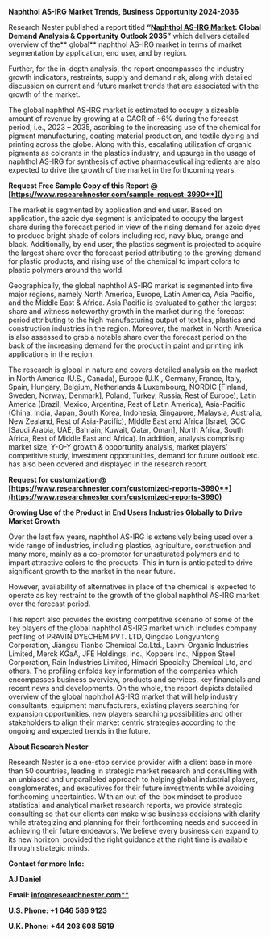 ﻿**Naphthol AS-IRG <a name="_hlk97223881"></a>Market Trends, Business Opportunity 2024-2036**

Research Nester published a report titled **“[Naphthol AS-IRG Market](https://www.researchnester.com/reports/naphthol-as-irg-market/3990): Global Demand Analysis & Opportunity Outlook 2035”** which delivers detailed overview of the** global** naphthol AS-IRG market in terms of market segmentation by application, end user, and by region.

Further, for the in-depth analysis, the report encompasses the industry growth indicators, restraints, supply and demand risk, along with detailed discussion on current and future market trends that are associated with the growth of the market.

The global naphthol AS-IRG market is estimated to occupy a sizeable amount of revenue by growing at a CAGR of ~6% during the forecast period, i.e., 2023 – 2035, ascribing to the increasing use of the chemical for pigment manufacturing, coating material production, and textile dyeing and printing across the globe. Along with this, escalating utilization of organic pigments as colorants in the plastics industry, and upsurge in the usage of naphthol AS-IRG for synthesis of active pharmaceutical ingredients are also expected to drive the growth of the market in the forthcoming years. 

<a name="_hlk168911023"></a><a name="_hlk168911453"></a>**Request Free Sample Copy of this Report @ [https://www.researchnester.com/sample-request-3990**]()**

The market is segmented by application and end user. Based on application, the azoic dye segment is anticipated to occupy the largest share during the forecast period in view of the rising demand for azoic dyes to produce bright shade of colors including red, navy blue, orange and black. Additionally, by end user, the plastics segment is projected to acquire the largest share over the forecast period attributing to the growing demand for plastic products, and rising use of the chemical to impart colors to plastic polymers around the world. 

Geographically, the global naphthol AS-IRG market is segmented into five major regions, namely North America, Europe, Latin America, Asia Pacific, and the Middle East & Africa. Asia Pacific is evaluated to gather the largest share and witness noteworthy growth in the market during the forecast period attributing to the high manufacturing output of textiles, plastics and construction industries in the region. Moreover, the market in North America is also assessed to grab a notable share over the forecast period on the back of the increasing demand for the product in paint and printing ink applications in the region.

The research is global in nature and covers detailed analysis on the market in North America (U.S., Canada), Europe (U.K., Germany, France, Italy, Spain, Hungary, Belgium, Netherlands & Luxembourg, NORDIC [Finland, Sweden, Norway, Denmark], Poland, Turkey, Russia, Rest of Europe), Latin America (Brazil, Mexico, Argentina, Rest of Latin America), Asia-Pacific (China, India, Japan, South Korea, Indonesia, Singapore, Malaysia, Australia, New Zealand, Rest of Asia-Pacific), Middle East and Africa (Israel, GCC [Saudi Arabia, UAE, Bahrain, Kuwait, Qatar, Oman], North Africa, South Africa, Rest of Middle East and Africa). In addition, analysis comprising market size, Y-O-Y growth & opportunity analysis, market players’ competitive study, investment opportunities, demand for future outlook etc. has also been covered and displayed in the research report.

**Request for customization@ [https://www.researchnester.com/customized-reports-3990**](https://www.researchnester.com/customized-reports-3990)**

**Growing Use of the Product in End Users Industries Globally to Drive Market Growth**

Over the last few years, naphthol AS-IRG is extensively being used over a wide range of industries, including plastics, agriculture, construction and many more, mainly as a co-promotor for unsaturated polymers and to impart attractive colors to the products. This in turn is anticipated to drive significant growth to the market in the near future. 

However, availability of alternatives in place of the chemical is expected to operate as key restraint to the growth of the global naphthol AS-IRG market over the forecast period.

This report also provides the existing competitive scenario of some of the key players of the global naphthol AS-IRG market which includes company profiling of PRAVIN DYECHEM PVT. LTD, Qingdao Longyuntong Corporation, Jiangsu Tianbo Chemical Co.Ltd., Laxmi Organic Industries Limited, Merck KGaA, JFE Holdings, inc., Koppers Inc., Nippon Steel Corporation, Rain Industries Limited, Himadri Specialty Chemical Ltd, and others. The profiling enfolds key information of the companies which encompasses business overview, products and services, key financials and recent news and developments. On the whole, the report depicts detailed overview of the global naphthol AS-IRG market that will help industry consultants, equipment manufacturers, existing players searching for expansion opportunities, new players searching possibilities and other stakeholders to align their market centric strategies according to the ongoing and expected trends in the future.      

<a name="_hlk168910495"></a>**About Research Nester**

Research Nester is a one-stop service provider with a client base in more than 50 countries, leading in strategic market research and consulting with an unbiased and unparalleled approach to helping global industrial players, conglomerates, and executives for their future investments while avoiding forthcoming uncertainties. With an out-of-the-box mindset to produce statistical and analytical market research reports, we provide strategic consulting so that our clients can make wise business decisions with clarity while strategizing and planning for their forthcoming needs and succeed in achieving their future endeavors. We believe every business can expand to its new horizon, provided the right guidance at the right time is available through strategic minds.

**Contact for more Info:**

**AJ Daniel**

**Email: [info@researchnester.com**](mailto:info@researchnester.com)**

**U.S. Phone: +1 646 586 9123** 

**U.K. Phone: +44 203 608 5919**

